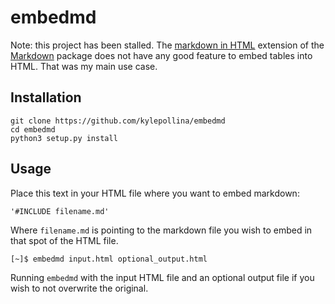 
# embedmd

Note: this project has been stalled. The [markdown in HTML](https://python-markdown.github.io/extensions/md_in_html/) extension of the [Markdown](https://python-markdown.github.io/) package does not have any good feature to embed tables into HTML. That was my main use case.

## Installation

```
git clone https://github.com/kylepollina/embedmd
cd embedmd
python3 setup.py install
```

## Usage

Place this text in your HTML file where you want to embed markdown:

```html
'#INCLUDE filename.md'
```

Where `filename.md` is pointing to the markdown file you wish to embed in that spot of the HTML file.

```shell
[~]$ embedmd input.html optional_output.html
```

Running `embedmd` with the input HTML file and an optional output file if you wish to not overwrite the original.

